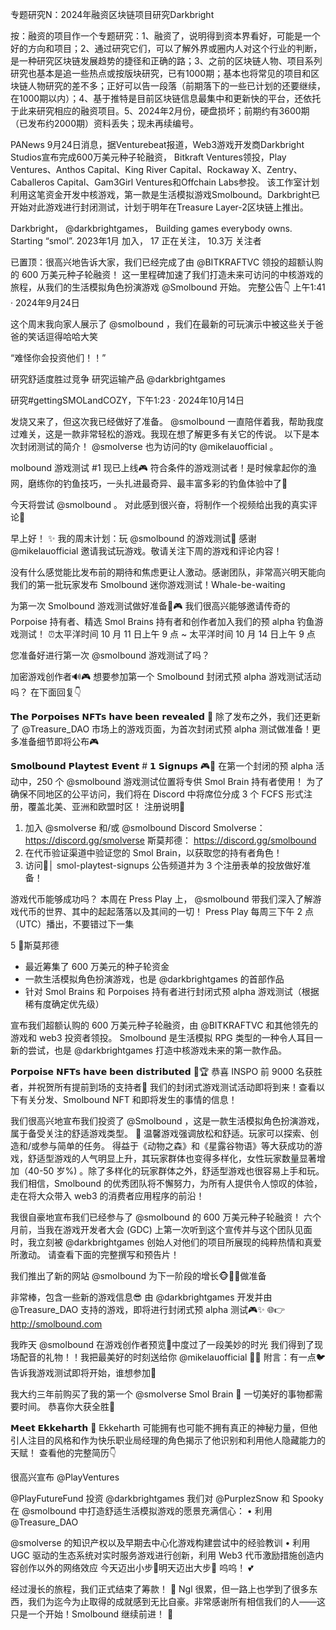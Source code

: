 专题研究N：2024年融资区块链项目研究Darkbright



按：融资的项目作一个专题研究：1、融资了，说明得到资本界看好，可能是一个好的方向和项目；2、通过研究它们，可以了解外界或圈内人对这个行业的判断，是一种研究区块链发展趋势的捷径和正确的路；3、之前的区块链人物、项目系列研究也基本是追一些热点或按版块研究，已有1000期；基本也将常见的项目和区块链人物研究的差不多；正好可以告一段落（前期落下的一些已计划的还要继续，在1000期以内）；4、基于推特是目前区块链信息最集中和更新快的平台，还依托于此来研究相应的融资项目。5、2024年2月份，硬盘损坏；前期约有3600期（已发布约2000期）资料丢失；现未再续编号。


PANews 9月24日消息，据Venturebeat报道，Web3游戏开发商Darkbright Studios宣布完成600万美元种子轮融资， Bitkraft Ventures领投，Play Ventures、Anthos Capital、King River Capital、Rockaway X、Zentry、Caballeros Capital、Gam3Girl Ventures和Offchain Labs参投。
该工作室计划利用这笔资金开发中核游戏，第一款是生活模拟游戏Smolbound。Darkbright已开始对此游戏进行封闭测试，计划于明年在Treasure Layer-2区块链上推出。

Darkbright，
@darkbrightgames，
Building games everybody owns. Starting “smol”.
2023年1月 加入，
17 正在关注，
10.3万 关注者


已置顶：很高兴地告诉大家，我们已经完成了由
@BITKRAFTVC
领投的超额认购的 600 万美元种子轮融资！
这一里程碑加速了我们打造未来可访问的中核游戏的旅程，从我们的生活模拟角色扮演游戏
@Smolbound
开始。
完整公告👇
上午1:41 · 2024年9月24日

这个周末我向家人展示了
@smolbound
 ，我们在最新的可玩演示中被这些关于爸爸的笑话逗得哈哈大笑

“难怪你会投资他们！！”

研究舒适度胜过竞争
研究运输产品
@darkbrightgames

研究#gettingSMOLandCOZY，下午1:23 · 2024年10月14日

发烧又来了，但这次我已经做好了准备。
@smolbound
一直陪伴着我，帮助我度过难关，这是一款非常轻松的游戏。我现在想了解更多有关它的传说。
以下是本次封闭测试的简介！ 
@smolverse
也为访问的ty 
@mikelauofficial
 。


molbound 游戏测试 #1 现已上线🎮
符合条件的游戏测试者！是时候拿起你的渔网，磨练你的钓鱼技巧，一头扎进最奇异、最丰富多彩的钓鱼体验中了🎣

今天将尝试
@smolbound
 。
对此感到很兴奋，将制作一个视频给出我的真实评论🫡

早上好！ ✨
我的周末计划：玩
@smolbound
的游戏测试🤩
感谢
@mikelauofficial
邀请我试玩游戏。敬请关注下周的游戏和评论内容！

没有什么感觉能比发布前的期待和焦虑更让人激动。感谢团队，非常高兴明天能向我们的第一批玩家发布 Smolbound 迷你游戏测试！Whale-be-waiting 

为第一次 Smolbound 游戏测试做好准备🎣🎮
我们很高兴能够邀请传奇的 Porpoise 持有者、精选 Smol Brains 持有者和创作者加入我们的预 alpha 钓鱼游戏测试！
⏰太平洋时间 10 月 11 日上午 9 点 ~ 太平洋时间 10 月 14 日上午 9 点

您准备好进行第一次
@smolbound
游戏测试了吗？ 

加密游戏创作者🔊🎮
想要参加第一个 Smolbound 封闭式预 alpha 游戏测试活动吗？
在下面回复👇

𝗧𝗵𝗲 𝗣𝗼𝗿𝗽𝗼𝗶𝘀𝗲𝘀 𝗡𝗙𝗧𝘀 𝗵𝗮𝘃𝗲 𝗯𝗲𝗲𝗻 𝗿𝗲𝘃𝗲𝗮𝗹𝗲𝗱 🐬
除了发布之外，我们还更新了
@Treasure_DAO
市场上的游戏页面，为首次封闭式预 alpha 测试做准备！更多准备细节即将公布🎮

𝗦𝗺𝗼𝗹𝗯𝗼𝘂𝗻𝗱 𝗣𝗹𝗮𝘆𝘁𝗲𝘀𝘁 𝗘𝘃𝗲𝗻𝘁 # 𝟭 𝗦𝗶𝗴𝗻𝘂𝗽𝘀 🎮📝
在第一个封闭的预 alpha 活动中，250 个
@smolbound
游戏测试位置将专供 Smol Brain 持有者使用！
为了确保不同地区的公平访问，我们将在 Discord 中将席位分成 3 个 FCFS 形式注册，覆盖北美、亚洲和欧盟时区！
注册说明🙌
1. 加入
@smolverse
和/或
@smolbound
 Discord
Smolverse： https://discord.gg/smolverse
斯莫邦德： https://discord.gg/smolbound
2. 在代币验证渠道中验证您的 Smol Brain，以获取您的持有者角色！
3. 访问🧠│ smol-playtest-signups 公告频道并为 3 个注册表单的投放做好准备！

游戏代币能够成功吗？
本周在 Press Play 上， 
@smolbound
带我们深入了解游戏代币的世界、其中的起起落落以及其间的一切！
Press Play 每周三下午 2 点（UTC）播出，不要错过下一集

5 ⃣斯莫邦德
- 最近筹集了 600 万美元的种子轮资金
- 一款生活模拟角色扮演游戏，也是
@darkbrightgames
的首部作品
- 针对 Smol Brains 和 Porpoises 持有者进行封闭式预 alpha 游戏测试（根据稀有度确定优先级）

宣布我们超额认购的 600 万美元种子轮融资，由
@BITKRAFTVC
和其他领先的游戏和 web3 投资者领投。
Smolbound 是生活模拟 RPG 类型的一种令人耳目一新的尝试，也是
@darkbrightgames
打造中核游戏未来的第一款作品。

𝗣𝗼𝗿𝗽𝗼𝗶𝘀𝗲 𝗡𝗙𝗧𝘀 𝗵𝗮𝘃𝗲 𝗯𝗲𝗲𝗻 𝗱𝗶𝘀𝘁𝗿𝗶𝗯𝘂𝘁𝗲𝗱 🐬🏆
恭喜 INSPO 前 9000 名获胜者，并祝贺所有提前到场的支持者🎉
我们的封闭式游戏测试活动即将到来！查看以下有关分发、Smolbound NFT 和即将发生的事情的信息！

我们很高兴地宣布我们投资了
@Smolbound
 ，这是一款生活模拟角色扮演游戏，属于备受关注的舒适游戏类型。 🙌
温馨游戏强调放松和舒适。玩家可以探索、创造和/或参与简单的任务。
得益于《动物之森》和《星露谷物语》等大获成功的游戏，舒适型游戏的人气明显上升，其玩家群体也变得多样化，女性玩家数量显著增加（40-50 岁%) 。除了多样化的玩家群体之外，舒适型游戏也很容易上手和玩。
我们相信，Smolbound 的优秀团队将不懈努力，为所有人提供令人惊叹的体验，走在将大众带入 web3 的消费者应用程序的前沿！

我很自豪地宣布我们已经参与了
@smolbound
的 600 万美元种子轮融资！
六个月前，当我在游戏开发者大会 (GDC) 上第一次听到这个宣传并与这个团队见面时，我立刻被
@darkbrightgames
创始人对他们的项目所展现的纯粹热情和真爱所激动。
请查看下面的完整撰写和预告片！

我们推出了新的网站
@smolbound
为下一阶段的增长🐵🐳✨做准备

非常棒，包含一些新的游戏信息😎
由
@darkbrightgames
开发并由
@Treasure_DAO
支持的游戏，即将进行封闭式预 alpha 测试🎮✨
🌐👉 http://smolbound.com

我昨天
@smolbound
在游戏创作者预览🥳中度过了一段美妙的时光
我们得到了现场配音的礼物！！我把最美好的时刻送给你
@mikelauofficial
 🤣🤣
附言：有一点🐦告诉我游戏测试即将开始，谁想参加👀

我大约三年前购买了我的第一个
@smolverse
 Smol Brain 🤯
一切美好的事物都需要时间。
恭喜你大获全胜🙌

𝗠𝗲𝗲𝘁 𝗘𝗸𝗸𝗲𝗵𝗮𝗿𝘁𝗵 🔮
Ekkeharth 可能拥有也可能不拥有真正的神秘力量，但他引人注目的风格和作为快乐职业局经理的角色揭示了他识别和利用他人隐藏能力的天赋！
查看他的完整简历👇

很高兴宣布
@PlayVentures
 
@PlayFutureFund
投资
@darkbrightgames
我们对
@PurplezSnow
和 Spooky 在
@smolbound
中打造舒适生活模拟游戏的愿景充满信心：
• 利用
@Treasure_DAO

@smolverse
的知识产权以及早期去中心化游戏构建尝试中的经验教训
• 利用 UGC 驱动的生态系统对实时服务游戏进行创新，利用 Web3 代币激励措施创造内容创作以外的网络效应
今天迈出小步🤏明天迈出大步🚀
呜呜！ 💕

经过漫长的旅程，我们正式结束了筹款！ 🚀 Ngl 很累，但一路上也学到了很多东西，我们为迄今为止取得的成就感到无比自豪。非常感谢所有相信我们的人——这只是一个开始！Smolbound 继续前进！ 💪

